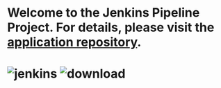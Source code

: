 # Welcome to the Jenkins Pipeline Project. For details, please visit the [application repository](https://github.com/marwantarek11/app.git).

# ![jenkins](https://github.com/marwantarek11/Ivolve-OJT/assets/167176241/024b2c45-6966-40a8-bd95-6e0bbbb1313f) ![download](https://github.com/marwantarek11/Ivolve-OJT/assets/167176241/f6227901-2b8c-474d-a693-8bafdaad283b)


